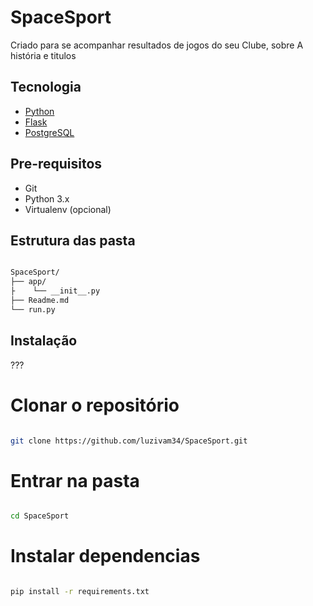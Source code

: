 # SpaceSport
Criado para se acompanhar resultados de jogos do seu Clube, sobre A história e titulos 

## Tecnologia
- [Python](https://www.python.org/)
- [Flask](https://flask.palletsprojects.com/)
- [PostgreSQL](https://www.postgresql.org/)  

## Pre-requisitos
- Git
- Python 3.x
- Virtualenv (opcional)  

## Estrutura das pasta
```bash

SpaceSport/
├── app/
├    └── __init__.py
├── Readme.md
└── run.py

```

## Instalação
???

# Clonar o repositório
```bash 

git clone https://github.com/luzivam34/SpaceSport.git

```
# Entrar na pasta
```bash

cd SpaceSport

```

# Instalar dependencias
```bash

pip install -r requirements.txt

```

